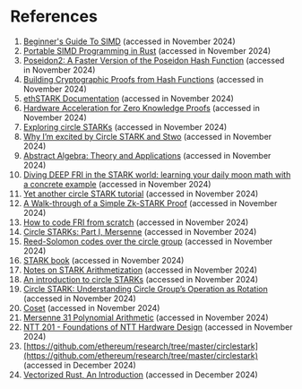 # References

1. [Beginner's Guide To SIMD](https://github.com/rust-lang/portable-simd/blob/master/beginners-guide.md) (accessed in November 2024)
2. [Portable SIMD Programming in Rust](https://calebzulawski.github.io/rust-simd-book/) (accessed in November 2024)
3. [Poseidon2: A Faster Version of the Poseidon Hash Function](https://eprint.iacr.org/2023/323) (accessed in November 2024)
4. [Building Cryptographic Proofs from Hash Functions](https://snargsbook.org/) (accessed in November 2024)
5. [ethSTARK Documentation](https://eprint.iacr.org/2021/582) (accessed in November 2024)
6. [Hardware Acceleration for Zero Knowledge Proofs](https://www.paradigm.xyz/2022/04/zk-hardware) (accessed in November 2024)
7. [Exploring circle STARKs](https://vitalik.eth.limo/general/2024/07/23/circlestarks.html) (accessed in November 2024)
8. [Why I’m excited by Circle STARK and Stwo](https://elibensasson.blog/why-im-excited-by-circle-stark-and-stwo/) (accessed in November 2024)
9. [Abstract Algebra: Theory and Applications](http://abstract.ups.edu/aata/aata-toc.html) (accessed in November 2024)
10. [Diving DEEP FRI in the STARK world: learning your daily moon math with a concrete example](https://blog.lambdaclass.com/diving-deep-fri/#sampling-outside-the-original-domain) (accessed in November 2024)
11. [Yet another circle STARK tutorial](https://research.chainsafe.io/blog/circle-starks/) (accessed in November 2024)
12. [A Walk-through of a Simple Zk-STARK Proof](https://papers.ssrn.com/sol3/papers.cfm?abstract_id=4308637) (accessed in November 2024)
13. [How to code FRI from scratch](https://blog.lambdaclass.com/how-to-code-fri-from-scratch/) (accessed in November 2024)
14. [Circle STARKs: Part I, Mersenne](https://www.zksecurity.xyz/blog/posts/circle-starks-1/) (accessed in November 2024)
15. [Reed-Solomon codes over the circle group](https://www.researchgate.net/publication/371339788_Reed-Solomon_codes_over_the_circle_group) (accessed in November 2024)
16. [STARK book](https://zksecurity.github.io/stark-book/stark/overview.html) (accessed in November 2024)
17. [Notes on STARK Arithmetization](https://cronokirby.com/posts/2022/09/notes-on-stark-arithmetization/) (accessed in November 2024)
18. [An introduction to circle STARKs](https://blog.lambdaclass.com/an-introduction-to-circle-starks/) (accessed in November 2024)
19. [Circle STARK: Understanding Circle Group’s Operation as Rotation](https://www.shuangcrypto.com/2024/11/13/circle-stark-understanding-circle-group/) (accessed in November 2024)
20. [Coset](https://www.shuangcrypto.com/2024/11/06/coset/) (accessed in November 2024)
21. [Mersenne 31 Polynomial Arithmetic](https://github.com/ingonyama-zk/papers/blob/main/Mersenne31_polynomial_arithmetic.pdf) (accessed in November 2024)
22. [NTT 201 - Foundations of NTT Hardware Design](https://github.com/ingonyama-zk/papers/blob/main/ntt_201_book.pdf) (accessed in November 2024)
23. [https://github.com/ethereum/research/tree/master/circlestark](https://github.com/ethereum/research/tree/master/circlestark) (accessed in December 2024)
24. [Vectorized Rust, An Introduction](https://x.com/jtriley_eth/status/1866137961471103002) (accessed in December 2024)